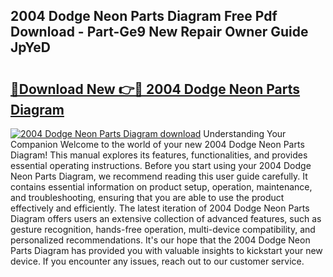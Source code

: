 ## 2004 Dodge Neon Parts Diagram Free Pdf Download - Part-Ge9 New Repair Owner Guide JpYeD

# <h2><a href="http://dftilku.blite.top/?on=2004+Dodge+Neon+Parts+Diagram">🔗Download New 👉🔴 2004 Dodge Neon Parts Diagram</a></h2>

[![2004 Dodge Neon Parts Diagram download](https://i.imgur.com/lujVjoI.png)](http://dftilku.blite.top/?on=2004+Dodge+Neon+Parts+Diagram)
Understanding Your Companion Welcome to the world of your new 2004 Dodge Neon Parts Diagram! This manual explores its features, functionalities, and provides essential operating instructions. Before you start using your 2004 Dodge Neon Parts Diagram, we recommend reading this user guide carefully. It contains essential information on product setup, operation, maintenance, and troubleshooting, ensuring that you are able to use the product effectively and efficiently. The latest iteration of 2004 Dodge Neon Parts Diagram offers users an extensive collection of advanced features, such as gesture recognition, hands-free operation, multi-device compatibility, and personalized recommendations. It's our hope that the 2004 Dodge Neon Parts Diagram has provided you with valuable insights to kickstart your new device. If you encounter any issues, reach out to our customer service.
